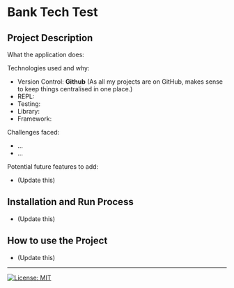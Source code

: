 # Bank Tech Test

## Project Description

What the application does:

Technologies used and why:

- Version Control: **Github** (As all my projects are on GitHub, makes sense to keep things centralised in one place.)
- REPL:
- Testing:
- Library:
- Framework:

Challenges faced:

- ...
- ...

Potential future features to add:

- (Update this)

## Installation and Run Process

- (Update this)

## How to use the Project

- (Update this)

---

[![License: MIT](https://img.shields.io/badge/License-MIT-A31F34.svg)](https://opensource.org/licenses/MIT)
